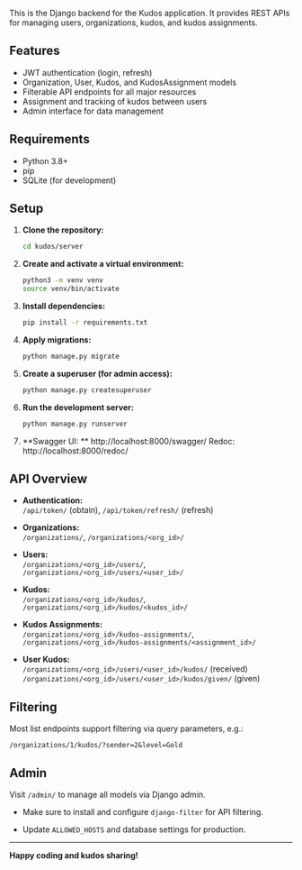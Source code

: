
This is the Django backend for the Kudos application. It provides REST APIs for managing users, organizations, kudos, and kudos assignments.

## Features

- JWT authentication (login, refresh)
- Organization, User, Kudos, and KudosAssignment models
- Filterable API endpoints for all major resources
- Assignment and tracking of kudos between users
- Admin interface for data management

## Requirements

- Python 3.8+
- pip
- SQLite (for development)

## Setup

1. **Clone the repository:**
    ```sh
    cd kudos/server
    ```

2. **Create and activate a virtual environment:**
    ```sh
    python3 -m venv venv
    source venv/bin/activate
    ```

3. **Install dependencies:**
    ```sh
    pip install -r requirements.txt
    ```


4. **Apply migrations:**
    ```sh
    python manage.py migrate
    ```

5. **Create a superuser (for admin access):**
    ```sh
    python manage.py createsuperuser
    ```

6. **Run the development server:**
    ```sh
    python manage.py runserver
    ```
7. **Swagger UI: **
    http://localhost:8000/swagger/
    Redoc: http://localhost:8000/redoc/

## API Overview

- **Authentication:**  
  `/api/token/` (obtain), `/api/token/refresh/` (refresh)

- **Organizations:**  
  `/organizations/`, `/organizations/<org_id>/`

- **Users:**  
  `/organizations/<org_id>/users/`, `/organizations/<org_id>/users/<user_id>/`

- **Kudos:**  
  `/organizations/<org_id>/kudos/`, `/organizations/<org_id>/kudos/<kudos_id>/`

- **Kudos Assignments:**  
  `/organizations/<org_id>/kudos-assignments/`, `/organizations/<org_id>/kudos-assignments/<assignment_id>/`

- **User Kudos:**  
  `/organizations/<org_id>/users/<user_id>/kudos/` (received)  
  `/organizations/<org_id>/users/<user_id>/kudos/given/` (given)

## Filtering

Most list endpoints support filtering via query parameters, e.g.:
```
/organizations/1/kudos/?sender=2&level=Gold
```

## Admin

Visit `/admin/` to manage all models via Django admin.

- Make sure to install and configure `django-filter` for API filtering.


- Update `ALLOWED_HOSTS` and database settings for production.

---

**Happy coding and kudos sharing!**
